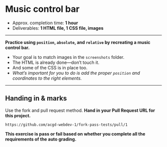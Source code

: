 # Music control bar

- Approx. completion time: **1 hour**
- Deliverables: **1 HTML file, 1 CSS file, images**

---

**Practice using `position`, `absolute`, and `relative` by recreating a music control bar.**

- Your goal is to match images in the `screenshots` folder.
- The HTML is already done—don’t touch it.
- And some of the CSS is in place too.
- *What’s important for you to do is add the proper `position` and coordinates to the right elements.*

---

## Handing in & marks

Use the fork and pull request method. **Hand in your Pull Request URL for this project.**

```
https://github.com/acgd-webdev-1/fork-pass-tests/pull/1
```

**This exercise is pass or fail based on whether you complete all the requirements of the auto grading.**
